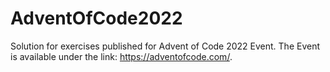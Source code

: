 # AdventOfCode2022

Solution for exercises published for Advent of Code 2022 Event. The Event is available under the link: https://adventofcode.com/.
